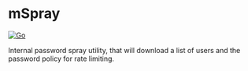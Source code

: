 # mSpray
[![Go](https://github.com/Mortimus/mSpray/actions/workflows/go.yml/badge.svg)](https://github.com/Mortimus/mSpray/actions/workflows/go.yml)

Internal password spray utility, that will download a list of users and the password policy for rate limiting.
